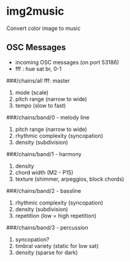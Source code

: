 # img2music
Convert color image to music

## OSC Messages

* incoming OSC messages (on port 53186)
* fff : hue sat br, 0-1

###/chains/all fff: master
1. mode (scale)
2. pitch range (narrow to wide)
3. tempo (slow to fast)

###/chains/band/0 - melody line
1. pitch range (narrow to wide)
2. rhythmic complexity (syncopation)
3. density (subdivision)

###/chains/band/1 - harmony
1. density
2. chord width (M2 - P15)
3. texture (shimmer, arpeggios, block chords)

###/chains/band/2 - bassline
1. rhythmic complexity (syncopation)
2. density (subdivision)
3. repetition (low = high repetition)

###/chains/band/3 - percussion
1. syncopation?
2. timbral variety (static for low sat)
3. density (sparse for dark)
